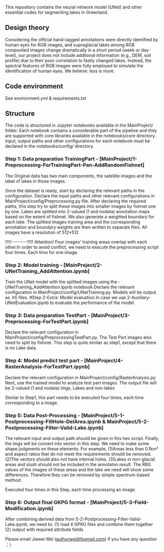 This repository contains the neural network model (UNet) and other essential codes for segmenting lakes in Greenland.

## Design theory
Considering the official hand-tagged annotations were directly identified by human eyes for RGB images, and supraglacial lakes among RGB composited images change dramatically in a short period (week or day-level), our project does not include addtional information (e.g., DEM, soil profile) due to their poor correlation to fastly changed lakes. Instead, the spectral features of RGB images were fully employed to simulate the identification of human eyes. We believe: less is more.

## Code environment
See environment.yml &  requirements.txt

## Structure
The code is structured in Jupyter notebooks available in the MainProject/ folder. 
Each notebook contains a considerable part of the pipeline and they are supported with core libraries available in the notebooks/core directory. 
Input, output paths and other configurations for each notebook must be declared in the notebooks/config/ directory. 

### Step 1: Data preparation TrainingPart - [MainProject/1-Preprocessing-ForTrainingPart-Pan-AddRandomFishnet]
The Original data has two main components, the satellite images and the label of lakes in those images. 

Once the dataset is ready, start by declaring the relevant paths in the configuration. 
Declare the input paths and other relevant configurations in MainProject/config/Preprocessing.py file.
After declaring the required paths, this step try to split these images into smaller images by fishnet one by one. 
Lakes are splitted into 2-valued (1 and nodata) annotation maps based on the extent of fishnet.
We also generate a weighted boundary for each lake.
The splitted images training area and the corresponding annotation and boundary weights are then written to separate files.
All images have a resolution of 512*512

!!!!!--------!!!!!
Attention! Four images' training areas overlap with each other.In order to avoid conflict, we need to execute the preprocessing script four times. Each time for one image.

### Step 2: Model training - [MainProject/2-UNetTraining_AddAttention.ipynb]
Train the UNet model with the splitted images using the -UNetTraining_AddAttention.ipynb notebook
Declare the relevant configuration in MainProject/config/UNetTraining.py.
Models will be output as .h5 files.
#Step 2-Extra: Model evaluation
In case we use 2-Auxiliary-UNetEvaluation.ipynb to evaluate the performance of the model. 

### Step 3: Data preparation TestPart - [MainProject/3-Preprocessing-ForTestPart.ipynb]
Declare the relevant configuration in MainProject/config/PreprocessingTestPart.py. 
The Test Part images  also need to split by fishnet.
This step is quite similar as step1, except that there is no Lake data.

### Step 4: Model predict test part - [MainProject/4-RasterAnalysis-ForTestPart.ipynb]

Declare the relevant configuration in MainProject/config/RasterAnalysis.py
Next, use the trained model to analyze test part images.
The output file will be 2-valued (1 and nodata) imgs. Lakes and non-lakes

Similar to Step1, this part needs to be executed four times, each time corresponding to a image.

### Step 5: Data Post-Processing - [MainProject/5-1-Postprocessing-FillHole-DelArea.ipynb & MainProject/5-2-Postprocessing-Filter-Valid-Lake.ipynb]

The relevant input and output path should be given in this two script.
Finally, the imgs will be convert into vector in this step.
We need to make some shape judgments on these elements. 
For example,
(1)Areas less than 0.1km² and aspect ratios that do not meet the requirements should be removed.
(2)The vectors should also not have internal holes. 
(3)Lakes in non-glacial areas and slush should not be included in the annotaton result.
    The RBG values of the images of these areas and the lake we need will show some differences. 
    Therefore they can be removed by simple spectrum-based method.

Executed four times in this Step, each time processing an image. 

### Step 6: Output final GKPG format - [MainProject/5-3-Field-Modification.ipynb]

After combining derived data from 5-2-Postprocessing-Filter-Valid-Lake.ipynb, we need to:
(1) load 4 GPKG files and combine them together
(2) output with required attribute fields

Please email Jiawei Wei (authurwei@foxmail.com) if you have any question ：）